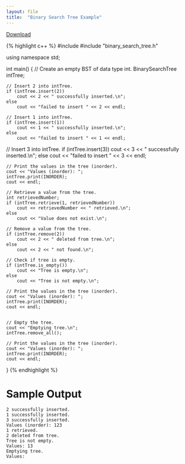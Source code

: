 ```yaml
---
layout: file
title:  "Binary Search Tree Example"
---
```


<a href="{{ site.baseurl }}{% link _docs/program-files/downloads/binary_search_tree_example.cpp%}" download="binary_search_tree_example.cpp" class="btn btn-primary">Download</a>

{% highlight c++ %}
#include <iostream>
#include "binary_search_tree.h"

using namespace std;

int main() {
    // Create an empty BST of data type int.
    BinarySearchTree<int> intTree;

    // Insert 2 into intTree.
    if (intTree.insert(2))
        cout << 2 << " successfully inserted.\n";
    else
        cout << "failed to insert " << 2 << endl;

    // Insert 1 into intTree.
    if (intTree.insert(1))
        cout << 1 << " successfully inserted.\n";
    else
        cout << "failed to insert " << 1 << endl;

   // Insert 3 into intTree.
    if (intTree.insert(3))
        cout << 3 << " successfully inserted.\n";
    else
        cout << "failed to insert " << 3 << endl;

    // Print the values in the tree (inorder).
    cout << "Values (inorder): ";
    intTree.print(INORDER);
    cout << endl;

    // Retrieve a value from the tree.
    int retrievedNumber;
    if (intTree.retrieve(1, retrievedNumber))
        cout << retrievedNumber << " retrieved.\n";
    else
        cout << "Value does not exist.\n";

    // Remove a value from the tree.
    if (intTree.remove(2))
        cout << 2 << " deleted from tree.\n";
    else
        cout << 2 << " not found.\n";

    // Check if tree is empty.
    if (intTree.is_empty())
        cout << "Tree is empty.\n";
    else
        cout << "Tree is not empty.\n";

    // Print the values in the tree (inorder).
    cout << "Values (inorder): ";
    intTree.print(INORDER);
    cout << endl;


    // Empty the tree.
    cout << "Emptying tree.\n";
    intTree.remove_all();

    // Print the values in the tree (inorder).
    cout << "Values (inorder): ";
    intTree.print(INORDER);
    cout << endl;
}
{% endhighlight %}

# Sample Output
```
2 successfully inserted.
1 successfully inserted.
3 successfully inserted.
Values (inorder): 123
1 retrieved.
2 deleted from tree.
Tree is not empty.
Values: 13
Emptying tree.
Values:
```
